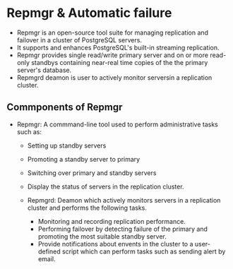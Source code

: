 # Repmgr & Automatic failure

- Repmgr is an open-source tool suite for managing replication and failover in a cluster of PostgreSQL servers.
- It supports and enhances PostgreSQL's built-in streaming replication.
- Repmgr provides single read/write primary server and on or more read-only standbys containing near-real time copies of the
   the primary server's database.
- Repmgrd deamon is user to actively monitor serversin a replication cluster.

## Commponents of Repmgr
- Repmgr: A commmand-line tool used to perform administrative tasks such as:
    - Setting up standby servers
    - Promoting a standby server to primary
    - Switching over primary and standby servers
    - Display the status of servers in the replication cluster.

  - Repmgrd: Deamon which actively monitors servers in a replication cluster and performs the following tasks.
    - Monitoring and recording replication performance.
    - Performing failover by detecting failure of the primary and promoting the most suitable standby server.
    - Provide notifications about envents in the cluster to a user-defined script which can perform tasks such as sending
       alert by email.
